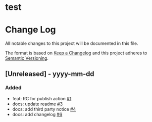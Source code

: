 # test
# Change Log
All notable changes to this project will be documented in this file.
 
The format is based on [Keep a Changelog](http://keepachangelog.com/)
and this project adheres to [Semantic Versioning](http://semver.org/).
 
## [Unreleased] - yyyy-mm-dd
 
### Added
- feat: RC for publish action [#1](https://github.com/newrelic/infrastructure-publish-action/pull/1)
- docs: update readme [#3](https://github.com/newrelic/infrastructure-publish-action/pull/3)
- docs: add third party notice [#4](https://github.com/newrelic/infrastructure-publish-action/pull/4)
- docs: add changelog [#6](https://github.com/newrelic/infrastructure-publish-action/pull/6)
